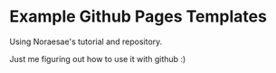 # Example Github Pages Templates
Using Noraesae's tutorial and repository.

Just me figuring out how to use it with github :)
